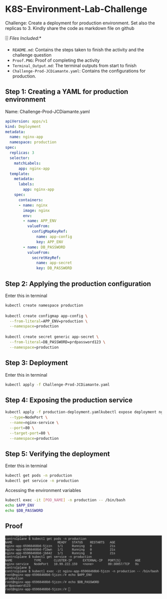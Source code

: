 # K8S-Environment-Lab-Challenge

Challenge:
Create a deployment for production environment. Set also the replicas to 3. Kindly share the code as markdown file on github

🗄️ *Files Included:**
- `README.md`: Contains the steps taken to finish the activity and the challenge question
- `Proof.PNG`: Proof of completing the activity
- `Terminal_Output.md`: The terminal outputs from start to finish
- `Challenge-Prod-JCDiamante.yaml`: Contains the configurations for production.

## Step 1: Creating a YAML for production environment

Name: Challenge-Prod-JCDiamante.yaml

```yaml
apiVersion: apps/v1
kind: Deployment
metadata:
  name: nginx-app
  namespace: production
spec:
  replicas: 3
  selector:
    matchLabels:
      app: nginx-app
  template:
    metadata:
      labels:
        app: nginx-app
    spec:
      containers:
      - name: nginx
        image: nginx
        env:
        - name: APP_ENV
          valueFrom:
            configMapKeyRef:
              name: app-config
              key: APP_ENV
        - name: DB_PASSWORD
          valueFrom:
            secretKeyRef:
              name: app-secret
              key: DB_PASSWORD
```

## Step 2: Applying the production configuration

Enter this in terminal

```bash
kubectl create namespace production

kubectl create configmap app-config \
  --from-literal=APP_ENV=production \
  --namespace=production

kubectl create secret generic app-secret \
  --from-literal=DB_PASSWORD=prdpassword123 \
  --namespace=production
```

## Step 3: Deployment

Enter this in terminal

```bash
kubectl apply -f Challenge-Prod-JCDiamante.yaml
```

## Step 4: Exposing the production service
```bash
kubectl apply -f production-deployment.yamlkubectl expose deployment nginx-app \
  --type=NodePort \
  --name=nginx-service \
  --port=80 \
  --target-port=80 \
  --namespace=production
```

## Step 5: Verifying the deployment

Enter this in terminal

```bash
kubectl get pods -n production
kubectl get service -n production
```

Accessing the environment variables

```bash
kubectl exec -it [POD_NAME] -n production -- /bin/bash
echo $APP_ENV
echo $DB_PASSWORD
```

## Proof
![](Proof.png)
